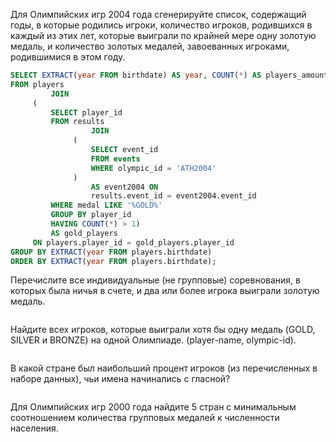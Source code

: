 Для Олимпийских игр 2004 года сгенерируйте список, содержащий годы, в которые родились игроки, количество игроков, родившихся в каждый из этих лет, которые выиграли по крайней мере одну золотую медаль, и количество золотых медалей, завоеванных игроками, родившимися в этом году.

```sql
SELECT EXTRACT(year FROM birthdate) AS year, COUNT(*) AS players_amount
FROM players
         JOIN
     (
         SELECT player_id
         FROM results
                  JOIN
              (
                  SELECT event_id
                  FROM events
                  WHERE olympic_id = 'ATH2004'
              )
                  AS event2004 ON
                  results.event_id = event2004.event_id
         WHERE medal LIKE '%GOLD%'
         GROUP BY player_id
         HAVING COUNT(*) > 1)
         AS gold_players
     ON players.player_id = gold_players.player_id
GROUP BY EXTRACT(year FROM players.birthdate)
ORDER BY EXTRACT(year FROM players.birthdate);

```

Перечислите все индивидуальные (не групповые) соревнования, в которых была ничья в счете, и два или более игрока выиграли золотую медаль.

```sql
```

Найдите всех игроков, которые выиграли хотя бы одну медаль (GOLD, SILVER и BRONZE) на одной Олимпиаде. (player-name, 
olympic-id).

```sql
```

В какой стране был наибольший процент игроков (из перечисленных в наборе данных), чьи имена начинались с гласной?

```sql
```

Для Олимпийских игр 2000 года найдите 5 стран с минимальным соотношением количества групповых медалей к численности населения.

```sql
```
